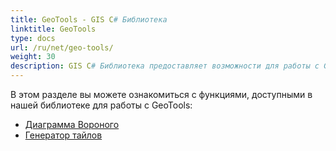 ```yaml
---
title: GeoTools - GIS C# Библиотека
linktitle: GeoTools
type: docs
url: /ru/net/geo-tools/
weight: 30
description: GIS C# Библиотека предоставляет возможности для работы с GeoTools, такие как, например, диаграмма Вороного и генерация тайлов.
---
```


В этом разделе вы можете ознакомиться с функциями, доступными в нашей библиотеке для работы с GeoTools:

- [Диаграмма Вороного](/gis/ru/net/geo-tools/voronoi-diagram/)
- [Генератор тайлов](/gis/ru/net/geo-tools/generator-of-tiles/)
